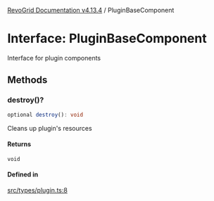 [RevoGrid Documentation v4.13.4](README.md) / PluginBaseComponent

# Interface: PluginBaseComponent

Interface for plugin components

## Methods

### destroy()?

```ts
optional destroy(): void
```

Cleans up plugin's resources

#### Returns

`void`

#### Defined in

[src/types/plugin.ts:8](https://github.com/revolist/revogrid/blob/325e86c31155d90566dec588c08b121b0ae7657a/src/types/plugin.ts#L8)
